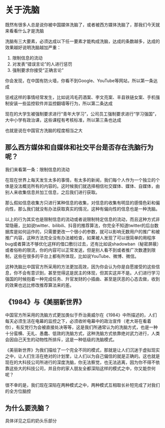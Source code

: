 # 关于洗脑

既然有很多人总是说你被中国媒体洗脑了，或者被西方媒体洗脑了，那我们今天就来看看什么才是洗脑

洗脑有三大要素，必须达成以下任一要素才能构成洗脑，达成的条数越多，达成的效果越好说明洗脑越加严重：

1. 限制信息的流动
2. 对发表“错误言论”的人进行惩罚
3. 强制要求你接受“正确言论”

你会发现，在中国有防火墙，你看不到Google、YouTube等网站，所以第一条达成

惩戒这样的事情经常发生，比如说鸿毛药酒案、李文亮案、丰县铁链女案、手机强制安装一些监控软件并监控翻墙等行为，所以第二条达成

现在的大学生被强制要求进行“青年大学习”，公司员工强制要求进行“学习强国”，大中小学有政治课，这些课程有考核标准，所以第三条也达成

也就是说在中国官方洗脑的程度相当之大

## 那么西方媒体和自媒体和社交平台是否存在洗脑行为呢？

我们来看第一条：限制信息的流动

在现在世界上每天发生太多的事情，有太多的新闻，我们每个人作为一个独立的个体是没法概览所有的内容的。这时候我们就选择相信社交媒体、媒体、自媒体，由别人来收集信息并加工信息，之后我们进行获取。

那么假如信息收集方只进行某种信息的收集，对信息的收集有明显的感情色彩和偏向性，那么我们就没有办法获取真实的情况，这种有偏向性的信息也是一种洗脑。

以上的行为其实也是限制信息的流动或者说限制特定信息的流动，而且这种方式非常隐蔽，比如说twitter、bilibili、抖音的推荐算法，你完全不知道twitter的后台数据库是如何运作的，只需要更改一个很小的参数，就可以影响无数用户的推广和被推广内容，这种方法完全没有办法被检查，如果被人发现了可以很简单的用程序bug或者算法不够优化这样的借口敷衍过去，还有比如说shadowban（秘密屏蔽）或者俗称的限流，你的内容可以正常发送，但是别人看不到或者推广次数遭到限制，这些在很多的平台上都有所体现，比如说YouTube、微博、微信。

这种洗脑比中国官方所采用的方法更加高效，因为你会认为你是自愿接受的这些信息，你不会有意识到，甚至觉得这是民主的体现，但其实这并不是。人们进行学习强国的时候抱着一种完成任务、升官发财的小插曲、甚至是厌恶的心态去做，收到的效果也远比修改推荐算法来的差。

## 《1984》与《美丽新世界》

中国官方所采用的洗脑方式更加类似于乔治奥威尔在《1984》中所描述的，人们每天必须生活在电幕的监控之下，必须收听电幕中的政治宣传（老大哥在看着你），有反党行为会被直接处决等等，这是我们所通常认为的洗脑方式，也是一种十分蛮横、无礼、愚蠢、低效的洗脑方式，这种洗脑方式依靠绝对武力进行，人类会因自己天生的动物性所排斥，这是一种低级的洗脑模式。

《美丽新世界》为我们描绘了一个完全不同的模式，那就是让人们沉迷于虚拟现实之中，让人们生活在绝对的计划里，让人们以为自己偏信的就是正确的。这也就是现在的大科技公司所进行的深度洗脑，你无法察觉，也无法逃离，因为你不得不依靠这些大的科技公司，并且你的家人朋友全都深陷这样的模式之中，你又能奈何呢？

很不幸的是，我们现在深陷在两种模式之中，两种模式互相取长补短完成了对我们的全方位脑控

## 为什么要洗脑？

具体详见之后的奶头乐部分
